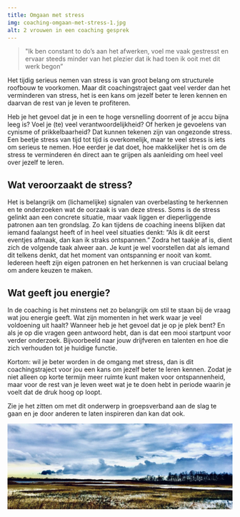 ```yaml
---
title: Omgaan met stress
img: coaching-omgaan-met-stress-1.jpg
alt: 2 vrouwen in een coaching gesprek
---
```


> "Ik ben constant to do’s aan het afwerken, voel me vaak gestresst en ervaar steeds minder van het plezier dat ik had toen ik ooit met dit werk begon”

Het tijdig serieus nemen van stress is van groot belang om structurele roofbouw te voorkomen. Maar dit coachingstraject gaat veel verder dan het verminderen van stress, het is een kans om jezelf beter te leren kennen en daarvan de rest van je leven te profiteren.

Heb je het gevoel dat je in een te hoge versnelling doorrent of je accu bijna leeg is? Voel je (te) veel verantwoordelijkheid? Of herken je gevoelens van cynisme of prikkelbaarheid? Dat kunnen tekenen zijn van ongezonde stress. Een beetje stress van tijd tot tijd is overkomelijk, maar te veel stress is iets om serieus te nemen. Hoe eerder je dat doet, hoe makkelijker het is om de stress te verminderen én direct aan te grijpen als aanleiding om heel veel over jezelf te leren.

## Wat veroorzaakt de stress?

Het is belangrijk om (lichamelijke) signalen van overbelasting te herkennen en te onderzoeken wat de oorzaak is van deze stress. Soms is de stress gelinkt aan een concrete situatie, maar vaak liggen er dieperliggende patronen aan ten grondslag. Zo kan tijdens de coaching ineens blijken dat iemand faalangst heeft of in heel veel situaties denkt: ”Als ik dit eerst eventjes afmaak, dan kan ik straks ontspannen.” Zodra het taakje af is, dient zich de volgende taak alweer aan. Je kunt je wel voorstellen dat als iemand dit telkens denkt, dat het moment van ontspanning er nooit van komt. Iedereen heeft zijn eigen patronen en het herkennen is van cruciaal belang om andere keuzen te maken.

## Wat geeft jou energie?

In de coaching is het minstens net zo belangrijk om stil te staan bij de vraag wat jou energie geeft. Wat zijn momenten in het werk waar je veel voldoening uit haalt? Wanneer heb je het gevoel dat je op je plek bent? En als je op die vragen geen antwoord hebt, dan is dat een mooi startpunt voor verder onderzoek. Bijvoorbeeld naar jouw drijfveren en talenten en hoe die zich verhouden tot je huidige functie.

Kortom: wil je beter worden in de omgang met stress, dan is dit coachingstraject voor jou een kans om jezelf beter te leren kennen. Zodat je niet alleen op korte termijn meer ruimte kunt maken voor ontspannenheid, maar voor de rest van je leven weet wat je te doen hebt in periode waarin je voelt dat de druk hoog op loopt.

Zie je het zitten om met dit onderwerp in groepsverband aan de slag te gaan en je door anderen te laten inspireren dan kan dat ook.

![afbeelding wolken](./coaching-omgaan-met-stress-2.jpeg)